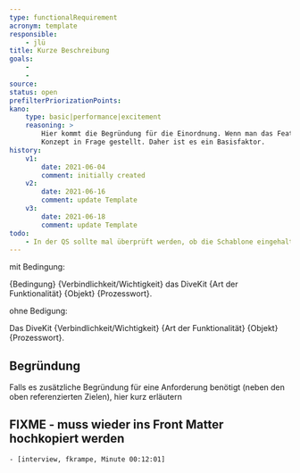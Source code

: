 ```yaml
---
type: functionalRequirement
acronym: template
responsible: 
    - jlü
title: Kurze Beschreibung
goals: 
    -
    -
source:
status: open
prefilterPriorizationPoints: 
kano:
    type: basic|performance|excitement
    reasoning: >
        Hier kommt die Begründung für die Einordnung. Wenn man das Feature weglässt, dann ist das gesamte
        Konzept in Frage gestellt. Daher ist es ein Basisfaktor.
history:
    v1:
        date: 2021-06-04
        comment: initially created
    v2:
        date: 2021-06-16
        comment: update Template
    v3:
        date: 2021-06-18
        comment: update Template
todo: 
    - In der QS sollte mal überprüft werden, ob die Schablone eingehalten wurde ... ist kaum der Fall. 
---
```


mit Bedingung:

{Bedingung} {Verbindlichkeit/Wichtigkeit} das DiveKit {Art der Funktionalität} {Objekt} {Prozesswort}.

ohne Bedigung:

Das DiveKit {Verbindlichkeit/Wichtigkeit} {Art der Funktionalität} {Objekt} {Prozesswort}.

## Begründung

Falls es zusätzliche Begründung für eine Anforderung benötigt (neben den oben referenzierten Zielen), hier kurz erläutern


## FIXME - muss wieder ins Front Matter hochkopiert werden
    - [interview, fkrampe, Minute 00:12:01]
